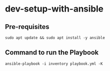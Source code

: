 # dev-setup-with-ansible

## Pre-requisites
`sudo apt update && sudo apt install -y ansible`

## Command to run the Playbook
`ansible-playbook -i inventory playbook.yml -K`